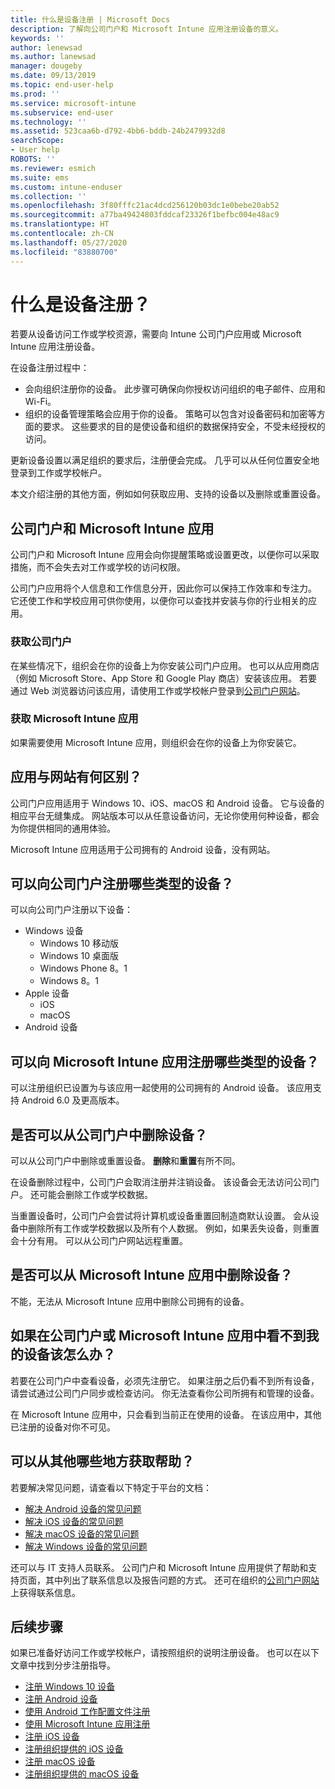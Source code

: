 ```yaml
---
title: 什么是设备注册 | Microsoft Docs
description: 了解向公司门户和 Microsoft Intune 应用注册设备的意义。
keywords: ''
author: lenewsad
ms.author: lanewsad
manager: dougeby
ms.date: 09/13/2019
ms.topic: end-user-help
ms.prod: ''
ms.service: microsoft-intune
ms.subservice: end-user
ms.technology: ''
ms.assetid: 523caa6b-d792-4bb6-bddb-24b2479932d8
searchScope:
- User help
ROBOTS: ''
ms.reviewer: esmich
ms.suite: ems
ms.custom: intune-enduser
ms.collection: ''
ms.openlocfilehash: 3f80fffc21ac4dcd256120b03dc1e0bebe20ab52
ms.sourcegitcommit: a77ba49424803fddcaf23326f1befbc004e48ac9
ms.translationtype: HT
ms.contentlocale: zh-CN
ms.lasthandoff: 05/27/2020
ms.locfileid: "83880700"
---
```

# <a name="what-is-device-enrollment"></a>什么是设备注册？
若要从设备访问工作或学校资源，需要向 Intune 公司门户应用或 Microsoft Intune 应用注册设备。 

在设备注册过程中：

* 会向组织注册你的设备。 此步骤可确保向你授权访问组织的电子邮件、应用和 Wi-Fi。 
* 组织的设备管理策略会应用于你的设备。 策略可以包含对设备密码和加密等方面的要求。 这些要求的目的是使设备和组织的数据保持安全，不受未经授权的访问。

更新设备设置以满足组织的要求后，注册便会完成。 几乎可以从任何位置安全地登录到工作或学校帐户。  

本文介绍注册的其他方面，例如如何获取应用、支持的设备以及删除或重置设备。  

## <a name="company-portal-and-microsoft-intune-app"></a>公司门户和 Microsoft Intune 应用

公司门户和 Microsoft Intune 应用会向你提醒策略或设置更改，以便你可以采取措施，而不会失去对工作或学校的访问权限。 

公司门户应用将个人信息和工作信息分开，因此你可以保持工作效率和专注力。 它还使工作和学校应用可供你使用，以便你可以查找并安装与你的行业相关的应用。  

### <a name="get-company-portal"></a>获取公司门户

在某些情况下，组织会在你的设备上为你安装公司门户应用。 也可以从应用商店（例如 Microsoft Store、App Store 和 Google Play 商店）安装该应用。 若要通过 Web 浏览器访问该应用，请使用工作或学校帐户登录到[公司门户网站](https://go.microsoft.com/fwlink/?linkid=2010980)。  

### <a name="get-microsoft-intune-app"></a>获取 Microsoft Intune 应用

如果需要使用 Microsoft Intune 应用，则组织会在你的设备上为你安装它。  

## <a name="whats-the-difference-between-the-apps-and-the-website"></a>应用与网站有何区别？
公司门户应用适用于 Windows 10、iOS、macOS 和 Android 设备。 它与设备的相应平台无缝集成。 网站版本可以从任意设备访问，无论你使用何种设备，都会为你提供相同的通用体验。 

Microsoft Intune 应用适用于公司拥有的 Android 设备，没有网站。  

## <a name="what-kind-of-devices-can-you-enroll-with-company-portal"></a>可以向公司门户注册哪些类型的设备？
可以向公司门户注册以下设备：  

- Windows 设备
  - Windows 10 移动版
  - Windows 10 桌面版
  - Windows Phone 8。1
  - Windows 8。1
- Apple 设备
    - iOS
    - macOS
- Android 设备


## <a name="what-kind-of-devices-can-you-enroll-with-the-microsoft-intune-app"></a>可以向 Microsoft Intune 应用注册哪些类型的设备？  
可以注册组织已设置为与该应用一起使用的公司拥有的 Android 设备。 该应用支持 Android 6.0 及更高版本。 

## <a name="can-you-remove-a-device-from-the-company-portal"></a>是否可以从公司门户中删除设备？
可以从公司门户中删除或重置设备。 **删除**和**重置**有所不同。

在设备删除过程中，公司门户会取消注册并注销设备。 该设备会无法访问公司门户。 还可能会删除工作或学校数据。 

当重置设备时，公司门户会尝试将计算机或设备重置回制造商默认设置。 会从设备中删除所有工作或学校数据以及所有个人数据。 例如，如果丢失设备，则重置会十分有用。 可以从公司门户网站远程重置。  

## <a name="can-you-remove-a-device-from-the-microsoft-intune-app"></a>是否可以从 Microsoft Intune 应用中删除设备？
不能，无法从 Microsoft Intune 应用中删除公司拥有的设备。  

## <a name="what-if-i-cant-see-my-device-in-the-company-portal-or-microsoft-intune-app"></a>如果在公司门户或 Microsoft Intune 应用中看不到我的设备该怎么办？
若要在公司门户中查看设备，必须先注册它。 如果注册之后仍看不到所有设备，请尝试通过公司门户同步或检查访问。 你无法查看你公司所拥有和管理的设备。

在 Microsoft Intune 应用中，只会看到当前正在使用的设备。 在该应用中，其他已注册的设备对你不可见。  

## <a name="where-else-can-i-go-for-help"></a>可以从其他哪些地方获取帮助？  
若要解决常见问题，请查看以下特定于平台的文档：  

- [解决 Android 设备的常见问题](check-compliance-on-your-device-android.md)  
- [解决 iOS 设备的常见问题](troubleshoot-your-device-ios.md)
- [解决 macOS 设备的常见问题](troubleshoot-your-device-macos.md)
- [解决 Windows 设备的常见问题](troubleshoot-your-device-windows.md)

还可以与 IT 支持人员联系。 公司门户和 Microsoft Intune 应用提供了帮助和支持页面，其中列出了联系信息以及报告问题的方式。 还可在组织的[公司门户网站](https://go.microsoft.com/fwlink/?linkid=2010980)上获得联系信息。  

## <a name="next-steps"></a>后续步骤  

如果已准备好访问工作或学校帐户，请按照组织的说明注册设备。 也可以在以下文章中找到分步注册指导。

* [注册 Windows 10 设备](enroll-windows-10-device.md)
* [注册 Android 设备](enroll-device-android-company-portal.md)
* [使用 Android 工作配置文件注册](enroll-device-android-work-profile.md)
* [使用 Microsoft Intune 应用注册](enroll-device-android-microsoft-intune-app.md)
* [注册 iOS 设备](enroll-your-device-in-intune-ios.md)
* [注册组织提供的 iOS 设备](enroll-your-device-dep-ios.md)
* [注册 macOS 设备](enroll-your-device-in-intune-macos-cp.md)
* [注册组织提供的 macOS 设备](enroll-company-device-macos.md)
